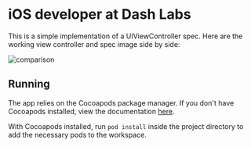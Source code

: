 iOS developer at Dash Labs
=================

This is a simple implementation of a UIViewController spec. Here are the working view controller and spec image side by side:

![comparison](http://i.imgur.com/Ay1uMmd.png)

Running
----------

The app relies on the Cocoapods package manager. If you don't have Cocoapods installed, view the documentation [here](http://guides.cocoapods.org/using/getting-started.html).

With Cocoapods installed, run `pod install` inside the project directory to add the necessary pods to the workspace.


